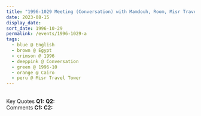 ```yaml
---
title: "1996-1029 Meeting (Conversation) with Mamdouh, Room, Misr Travel Tower, C1 Talaat Harb St, As Sarayat, El Weili, Cairo Governorate 4391076, Egypt"
date: 2023-08-15
display_date: 
sort_date: 1996-10-29
permalink: /events/1996-1029-a
tags:
  - blue @ English
  - brown @ Egypt
  - crimson @ 1996
  - deeppink @ Conversation
  - green @ 1996-10
  - orange @ Cairo
  - peru @ Misr Travel Tower
---
```


<br>

<wave-list>
  <list-title color="DarkSeaGreen" width="55">Key Quotes</list-title>
  <list-item color="BlanchedAlmond" width="280"><b>Q1:</b> <i></i></list-item>
  <list-item color="Lavender" width="280"><b>Q2:</b> <i></i></list-item>
</wave-list>

<br>

<wave-list>
  <list-title color="DarkSeaGreen" width="55">Comments</list-title>
  <list-item color="BlanchedAlmond" width="280"><b>C1:</b> <i></i></list-item>
  <list-item color="Lavender" width="280"><b>C2:</b> <i></i></list-item>
</wave-list>